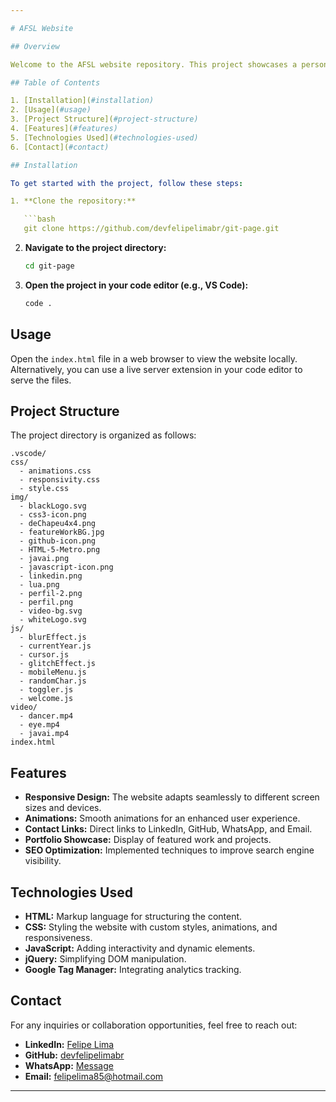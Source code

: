 ```yaml
---

# AFSL Website

## Overview

Welcome to the AFSL website repository. This project showcases a personal portfolio and business website for Felipe Lima, a full-stack developer and graphic designer. The website highlights Felipe's services, portfolio, and provides multiple ways to contact him.

## Table of Contents

1. [Installation](#installation)
2. [Usage](#usage)
3. [Project Structure](#project-structure)
4. [Features](#features)
5. [Technologies Used](#technologies-used)
6. [Contact](#contact)

## Installation

To get started with the project, follow these steps:

1. **Clone the repository:**

   ```bash
   git clone https://github.com/devfelipelimabr/git-page.git
   ```

2. **Navigate to the project directory:**

   ```bash
   cd git-page
   ```

3. **Open the project in your code editor (e.g., VS Code):**
   ```bash
   code .
   ```

## Usage

Open the `index.html` file in a web browser to view the website locally. Alternatively, you can use a live server extension in your code editor to serve the files.

## Project Structure

The project directory is organized as follows:

```
.vscode/
css/
  - animations.css
  - responsivity.css
  - style.css
img/
  - blackLogo.svg
  - css3-icon.png
  - deChapeu4x4.png
  - featureWorkBG.jpg
  - github-icon.png
  - HTML-5-Metro.png
  - javai.png
  - javascript-icon.png
  - linkedin.png
  - lua.png
  - perfil-2.png
  - perfil.png
  - video-bg.svg
  - whiteLogo.svg
js/
  - blurEffect.js
  - currentYear.js
  - cursor.js
  - glitchEffect.js
  - mobileMenu.js
  - randomChar.js
  - toggler.js
  - welcome.js
video/
  - dancer.mp4
  - eye.mp4
  - javai.mp4
index.html
```

## Features

- **Responsive Design:** The website adapts seamlessly to different screen sizes and devices.
- **Animations:** Smooth animations for an enhanced user experience.
- **Contact Links:** Direct links to LinkedIn, GitHub, WhatsApp, and Email.
- **Portfolio Showcase:** Display of featured work and projects.
- **SEO Optimization:** Implemented techniques to improve search engine visibility.

## Technologies Used

- **HTML:** Markup language for structuring the content.
- **CSS:** Styling the website with custom styles, animations, and responsiveness.
- **JavaScript:** Adding interactivity and dynamic elements.
- **jQuery:** Simplifying DOM manipulation.
- **Google Tag Manager:** Integrating analytics tracking.

## Contact

For any inquiries or collaboration opportunities, feel free to reach out:

- **LinkedIn:** [Felipe Lima](https://www.linkedin.com/in/devfelipelima/)
- **GitHub:** [devfelipelimabr](https://github.com/devfelipelimabr)
- **WhatsApp:** [Message](https://api.whatsapp.com/send?phone=5571986695268&text=Felipe%20Lima%20-%20Desenvolvedor%20WEB)
- **Email:** [felipelima85@hotmail.com](mailto:felipelima85@hotmail.com)

---
```

